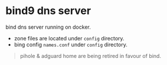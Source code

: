 # bind9 dns server

bind dns server running on docker.

- zone files are located under `config` directory.
- bing config `names.conf` under `config` directory.

> pihole & adguard home are being retired in favour of bind.